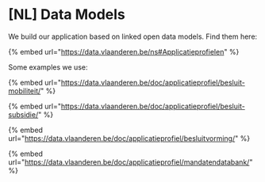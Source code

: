 # \[NL] Data Models

We build our application based on linked open data models. Find them here:

{% embed url="https://data.vlaanderen.be/ns#Applicatieprofielen" %}

Some examples we use:

{% embed url="https://data.vlaanderen.be/doc/applicatieprofiel/besluit-mobiliteit/" %}

{% embed url="https://data.vlaanderen.be/doc/applicatieprofiel/besluit-subsidie/" %}

{% embed url="https://data.vlaanderen.be/doc/applicatieprofiel/besluitvorming/" %}

{% embed url="https://data.vlaanderen.be/doc/applicatieprofiel/mandatendatabank/" %}
